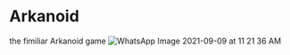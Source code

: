# Arkanoid

the fimiliar Arkanoid game
![WhatsApp Image 2021-09-09 at 11 21 36 AM](https://user-images.githubusercontent.com/60186859/132650266-e592d2f6-be06-433d-bc14-b082c1d2c230.jpeg)

